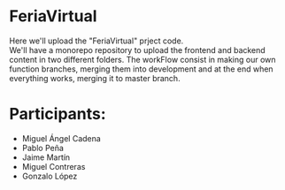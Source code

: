 # FeriaVirtual

Here we'll upload the "FeriaVirtual" prject code.  
We'll have a monorepo repository to upload the frontend and backend content in two different folders.
The workFlow consist in making our own function branches, merging them into development and at the end when everything works, merging it to master branch. 

# Participants:
- Miguel Ángel Cadena
- Pablo Peña
- Jaime Martín
- Miguel Contreras
- Gonzalo López

